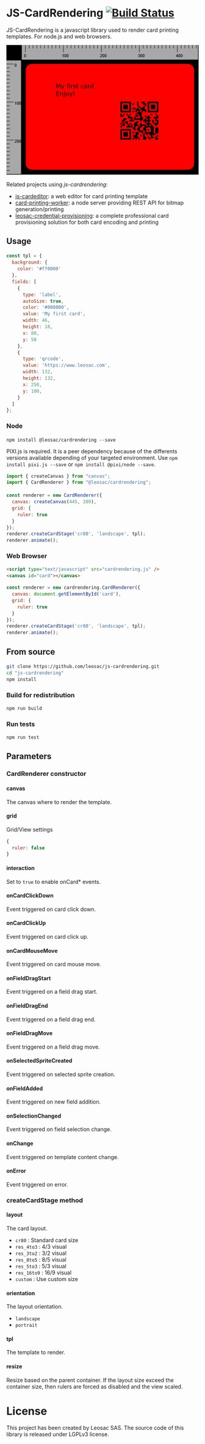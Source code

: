 # JS-CardRendering [![Build Status](https://github.com/leosac/js-cardrendering/actions/workflows/node.js.yml/badge.svg?branch=master)](https://github.com/leosac/js-cardrendering/actions/workflows/node.js.yml)
JS-CardRendering is a javascript library used to render card printing templates.
For node.js and web browsers.

![CardRendering Sample](https://github.com/leosac/js-cardrendering/blob/master/example/sample-cardrendering-red.png?raw=true)

Related projects using *js-cardrendering*:
 * [js-cardeditor](https://github.com/leosac/js-cardeditor): a web editor for card printing template
 * [card-printing-worker](https://github.com/leosac/card-printing-worker): a node server providing REST API for bitmap generation/printing
 * [leosac-credential-provisioning](https://leosac.com/credential-provisioning/): a complete professional card provisioning solution for both card encoding and printing

## Usage
```js
const tpl = {
  background: {
    color: '#ff0000'
  },
  fields: [
    {
      type: 'label',
      autoSize: true,
      color: '#000000',
      value: 'My first card',
      width: 46,
      height: 18,
      x: 80,
      y: 50
    },
    {
      type: 'qrcode',
      value: 'https://www.leosac.com',
      width: 132,
      height: 132,
      x: 250,
      y: 100,
    }
  ]
};
```

### Node
`npm install @leosac/cardrendering --save`

PIXI.js is required. It is a peer dependency because of the differents versions available depending of your targeted environment.
Use `npm install pixi.js --save` or `npm install @pixi/node --save`.

```js
import { createCanvas } from "canvas";
import { CardRenderer } from "@leosac/cardrendering";

const renderer = new CardRenderer({
  canvas: createCanvas(445, 280),
  grid: {
    ruler: true
  }
});
renderer.createCardStage('cr80', 'landscape', tpl);
renderer.animate();
```

### Web Browser
```html
<script type="text/javascript" src="cardrendering.js" />
<canvas id="card"></canvas>
```

```js
const renderer = new cardrendering.CardRenderer({
  canvas: document.getElementById('card'),
  grid: {
    ruler: true
  }
});
renderer.createCardStage('cr80', 'landscape', tpl);
renderer.animate();
```

## From source
```bash
git clone https://github.com/leosac/js-cardrendering.git
cd "js-cardrendering"
npm install
```

### Build for redistribution
```bash
npm run build
```

### Run tests
```bash
npm run test
```

## Parameters

### CardRenderer constructor

#### canvas
The canvas where to render the template.
#### grid
Grid/View settings
```js
{
  ruler: false
}
```
#### interaction
Set to `true` to enable onCard* events.
#### onCardClickDown
Event triggered on card click down.
#### onCardClickUp
Event triggered on card click up.
#### onCardMouseMove
Event triggered on card mouse move.
#### onFieldDragStart
Event triggered on a field drag start.
#### onFieldDragEnd
Event triggered on a field drag end.
#### onFieldDragMove
Event triggered on a field drag move.
#### onSelectedSpriteCreated
Event triggered on selected sprite creation.
#### onFieldAdded
Event triggered on new field addition.
#### onSelectionChanged
Event triggered on field selection change.
#### onChange
Event triggered on template content change.
#### onError
Event triggered on error.

### createCardStage method

#### layout
The card layout.
  - `cr80` : Standard card size
  - `res_4to3` : 4/3 visual
  - `res_3to2` : 3/2 visual
  - `res_8to5` : 8/5 visual
  - `res_5to3` : 5/3 visual
  - `res_16to9` : 16/9 visual
  - `custom` : Use custom size
#### orientation
The layout orientation.
 - `landscape`
 - `portrait`
#### tpl
The template to render.
#### resize
Resize based on the parent container. If the layout size exceed the container size, then rulers are forced as disabled and the view scaled.

# License
This project has been created by Leosac SAS.
The source code of this library is released under LGPLv3 license.